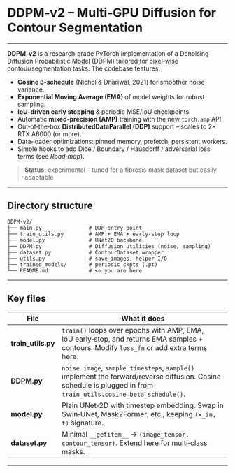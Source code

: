 # DDPM‑v2 – Multi‑GPU Diffusion for Contour Segmentation

---

**DDPM‑v2** is a research‑grade PyTorch implementation of a Denoising Diffusion Probabilistic Model (DDPM) tailored for pixel‑wise contour/segmentation tasks.  The codebase features:

- **Cosine β‑schedule** (Nichol & Dhariwal, 2021) for smoother noise variance.
- **Exponential Moving Average (EMA)** of model weights for robust sampling.
- **IoU‑driven early stopping** & periodic MSE/IoU checkpoints.
- Automatic **mixed‑precision (AMP)** training with the new `torch.amp` API.
- Out‑of‑the‑box **DistributedDataParallel (DDP)** support – scales to 2× RTX A6000 (or more).
- Data‑loader optimizations: pinned memory, prefetch, persistent workers.
- Simple hooks to add Dice / Boundary / Hausdorff / adversarial loss terms (see *Road‑map*).

> **Status:** experimental – tuned for a fibrosis‐mask dataset but easily adaptable

---

## Directory structure

```
DDPM-v2/
├── main.py               # DDP entry point
├── train_utils.py        # AMP + EMA + early‑stop loop
├── model.py              # UNet2D backbone
├── DDPM.py               # Diffusion utilities (noise, sampling)
├── dataset.py            # ContourDataset wrapper
├── utils.py              # save_images, helper I/O
├── trained_models/       # periodic ckpts (.pt)
└── README.md             # <— you are here
```

---

## Key files

| File                | What it does                                                                                                                                                     |
| ------------------- | ---------------------------------------------------------------------------------------------------------------------------------------------------------------- |
| **train\_utils.py** | `train()` loops over epochs with AMP, EMA, IoU early‑stop, and returns EMA samples + contours.  Modify `loss_fn` or add extra terms here.                        |
| **DDPM.py**         | `noise_image`, `sample_timesteps`, `sample()` implement the forward/reverse diffusion.  Cosine schedule is plugged in from `train_utils.cosine_beta_schedule()`. |
| **model.py**        | Plain UNet‑2D with timestep embedding.  Swap in Swin‑UNet, Mask2Former, etc., keeping `(x_in, t)` signature.                                                     |
| **dataset.py**      | Minimal `__getitem__` → `(image_tensor, contour_tensor)`.  Extend here for multi‑class masks.                                                                    |

---